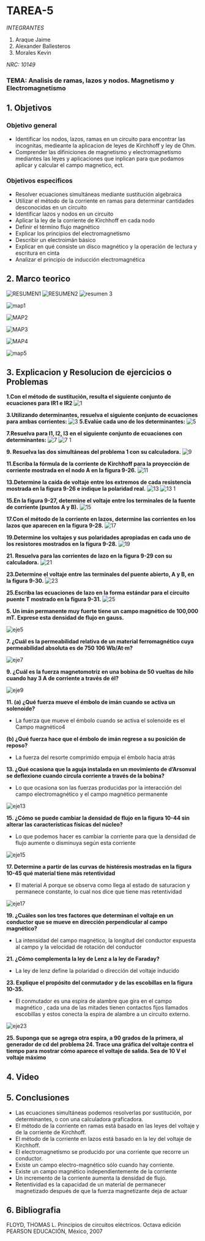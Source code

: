 # TAREA-5
*INTEGRANTES*

1. Araque Jaime
2. Alexander Ballesteros
3. Morales Kevin

*NRC: 10149*
### TEMA: Analisis de ramas, lazos y nodos. Magnetismo y Electromagnetismo 
## 1. Objetivos
### Objetivo general
* Identificar los nodos, lazos, ramas en un circuito para encontrar las incognitas, medieante la aplicacion de leyes de Kirchhoff y ley de Ohm.
* Comprender las difiniciones de magnetismo y electromagnetismo mediantes las leyes y aplicaciones que inplican para que podamos aplicar y calcular el campo magnetico, ect.
### Objetivos especificos
* Resolver ecuaciones simultáneas mediante sustitución algebraica
* Utilizar el método de la corriente en ramas para determinar cantidades desconocidas en un circuito
* Identificar lazos y nodos en un circuito
* Aplicar la ley de la corriente de Kirchhoff en cada nodo
* Definir el término flujo magnético
* Explicar los principios del electromagnetismo
* Describir un electroimán básico
* Explicar en qué consiste un disco magnético y la operación de lectura y escritura en cinta
* Analizar el principio de inducción electromagnética
## 2. Marco teorico

![RESUMEN1](https://user-images.githubusercontent.com/93928146/148897037-4abd049b-a363-44e9-baae-c816dd5032ba.PNG)
![RESUMEN2](https://user-images.githubusercontent.com/93928146/148897039-1e10877d-d653-46f6-bdaf-ffd727f103c9.PNG)
![resumen 3](https://user-images.githubusercontent.com/93928146/148897035-3977f6df-0de0-4caf-b792-636c2f884a0f.PNG)


![map1](https://user-images.githubusercontent.com/93224166/148868812-78357bfa-36f7-4632-acdc-65d4c0a6367a.png)

![MAP2](https://user-images.githubusercontent.com/93224166/148868814-85f75e92-7475-43f8-875d-6f400125d495.png)

![MAP3](https://user-images.githubusercontent.com/93224166/148868816-a039ec61-f456-4cf1-9bfd-a372678be637.png)

![MAP4](https://user-images.githubusercontent.com/93224166/148868806-bcd9707f-d4bd-4977-a25a-4b6c7e3416cb.png)

![map5](https://user-images.githubusercontent.com/93224166/148868810-bf3488b7-6ffb-4e5d-9532-f17ace50fd10.png)



## 3. Explicacion y Resolucion de ejercicios o Problemas

**1.Con el método de sustitución, resulta el siguiente conjunto de ecuaciones para IR1 e IR2**
![1](https://user-images.githubusercontent.com/93928146/148896659-fc20119f-9828-468a-8513-aeed7558f1d1.PNG)

**3.Utilizando determinantes, resuelva el siguiente conjunto de ecuaciones para ambas corrientes:**
![3](https://user-images.githubusercontent.com/93928146/148896664-f4d18166-71cc-40e0-96bd-6d17c9824f79.PNG)
**5.Evalúe cada uno de los determinantes:**
![5](https://user-images.githubusercontent.com/93928146/148896675-29234bdb-e2bc-43af-8ffb-dfc442f5888a.PNG)

**7.Resuelva para I1, I2, I3 en el siguiente conjunto de ecuaciones con determinantes:**
![7](https://user-images.githubusercontent.com/93928146/148896682-8d97e8c5-f194-46f1-bb7c-fd7057e76dc9.PNG)
![7 1](https://user-images.githubusercontent.com/93928146/148896856-d2864cf6-4c48-4bb0-90b7-b41f43d506d4.PNG)

**9. Resuelva las dos simultáneas del problema 1 con su calculadora.**
![9](https://user-images.githubusercontent.com/93928146/148896877-b4627ba3-6e19-48d1-9c3c-3e739df421cc.PNG)

**11.Escriba la fórmula de la corriente de Kirchhoff para la proyección de corriente mostrada en el nodo A en la figura 9-26.**
![11](https://user-images.githubusercontent.com/93928146/148896888-cfe64c56-3f0b-49a8-a592-281f62c04233.PNG)


**13.Determine la caída de voltaje entre los extremos de cada resistencia mostrada en la figura 9-26 e indique la polaridad real.**
![13](https://user-images.githubusercontent.com/93928146/148896897-c596374d-1fc0-420b-82a1-7213b258f6ca.PNG)
![13 1](https://user-images.githubusercontent.com/93928146/148896906-e6172439-f148-455c-a323-3f3367eabe34.PNG)

**15.En la figura 9-27, determine el voltaje entre los terminales de la fuente de corriente (puntos A y B).**
![15](https://user-images.githubusercontent.com/93928146/148896922-882914fb-bec0-4257-b0e9-c5d6a9ab5913.PNG)

**17.Con el método de la corriente en lazos, determine las corrientes en los lazos que aparecen en la figura 9-28.**
![17](https://user-images.githubusercontent.com/93928146/148896935-a46797ae-6705-4816-8c15-500fbf9be5f4.PNG)

**19.Determine los voltajes y sus polaridades apropiadas en cada uno de los resistores mostrados en la figura 9-28.**
![19](https://user-images.githubusercontent.com/93928146/148896949-6596aedd-6da3-46bd-87ef-312d74ea973e.PNG)

**21. Resuelva para las corrientes de lazo en la figura 9-29 con su calculadora.**
![21](https://user-images.githubusercontent.com/93928146/148896954-c4206295-1dad-403c-b4dc-6577f68a6e64.PNG)

**23.Determine el voltaje entre las terminales del puente abierto, A y B, en la figura 9-30.**
![23](https://user-images.githubusercontent.com/93928146/148897001-e0e06020-6107-4589-8378-40e887509d5c.PNG)

**25.Escriba las ecuaciones de lazo en la forma estándar para el circuito puente T mostrado en la figura 9-31.**
![25](https://user-images.githubusercontent.com/93928146/148897011-34ceb6ec-21dc-4528-a631-68ca12739a7a.PNG)











**5. Un imán permanente muy fuerte tiene un campo magnético de 100,000 mT. Exprese esta densidad de flujo en gauss.** 

![eje5](https://user-images.githubusercontent.com/93224166/148868925-92069c78-98e6-4f46-b056-d15223cac8f8.png)

**7. ¿Cuál es la permeabilidad relativa de un material ferromagnético cuya permeabilidad absoluta es de 750  106 Wb/At·m?**

![eje7](https://user-images.githubusercontent.com/93224166/148868926-f3684922-4d62-4342-bb1a-0bae0ec438b6.png)

**9. ¿Cuál es la fuerza magnetomotriz en una bobina de 50 vueltas de hilo cuando hay 3 A de corriente a través de él?**

![eje9](https://user-images.githubusercontent.com/93224166/148868928-2db6ee99-ba1b-4881-9c96-3598b17a793e.png)

**11. (a) ¿Qué fuerza mueve el émbolo de imán cuando se activa un solenoide?**

* La fuerza que mueve el émbolo cuando se activa el solenoide es el Campo magnético4


**(b) ¿Qué fuerza hace que el émbolo de imán regrese a su posición de reposo?**

* La fuerza del resorte comprimido empuja el émbolo hacia atrás 


**13. ¿Qué ocasiona que la aguja instalada en un movimiento de d’Arsonval se deflexione cuando circula corriente a través de la bobina?**

* Lo que ocasiona son las fuerzas producidas por la interacción del campo electromagnético y el campo magnético permanente

![eje13](https://user-images.githubusercontent.com/93224166/148868930-1e70d663-8107-4aea-badf-638118cac92b.png)


**15. ¿Cómo se puede cambiar la densidad de flujo en la figura 10-44 sin alterar las características físicas del núcleo?**

* Lo que podemos hacer es cambiar la corriente para que la densidad de flujo aumente o disminuya según esta corriente

![eje15](https://user-images.githubusercontent.com/93224166/148868921-a1a107e6-877b-490c-9267-eeda088d045e.png)

**17. Determine a partir de las curvas de histéresis mostradas en la figura 10-45 qué material tiene más retentividad**

* El material A porque se observa como llega al estado de saturacion y permanece constante, lo cual nos dice que tiene mas retentividad

![eje17](https://user-images.githubusercontent.com/93224166/148868923-a2be6528-5bc9-4e06-b105-7223ffe3c002.png)

**19. ¿Cuáles son los tres factores que determinan el voltaje en un conductor que se mueve en dirección perpendicular al campo magnético?**

* La intensidad del campo magnético, la longitud del conductor expuesta al campo y la velocidad de rotación del conductor

**21. ¿Cómo complementa la ley de Lenz a la ley de Faraday?**

* La ley de lenz define la polaridad o dirección del voltaje inducido

**23. Explique el propósito del conmutador y de las escobillas en la figura 10-35.**

* El conmutador es una espira de alambre que gira en el campo magnético , cada una de las mitades tienen contactos fijos llamados escobillas y estos conecta la espira de alambre a un circuito externo.


![eje23](https://user-images.githubusercontent.com/93224166/148868924-ca50b86b-6f1f-4bab-a918-b81cb75738f2.png)

**25. Suponga que se agrega otra espira, a 90 grados de la primera, al generador de cd del problema 24. Trace una gráfica del voltaje contra el tiempo para mostrar cómo aparece el voltaje de salida. Sea de 10 V el voltaje máximo**


## 4. Video 
## 5. Conclusiones
* Las ecuaciones simultáneas podemos resolverlas por sustitución, por determinantes, o con una calculadora graficadora.
* El método de la corriente en ramas está basado en las leyes del voltaje y de la corriente de Kirchhoff. 
* El método de la corriente en lazos está basado en la ley del voltaje de Kirchhoff. 
* El electromagnetismo se producido por una corriente que recorre un conductor. 
* Existe un campo electro-magnético sólo cuando hay corriente. 
* Existe un campo magnético independientemente de la corriente
* Un incremento de la corriente aumenta la densidad de flujo. 
* Retentividad es la capacidad de un material de permanecer magnetizado después de que la fuerza magnetizante deja de actuar
## 6. Bibliografia
FLOYD, THOMAS L.
Principios de circuitos eléctricos. Octava edición
PEARSON EDUCACIÓN, México, 2007
